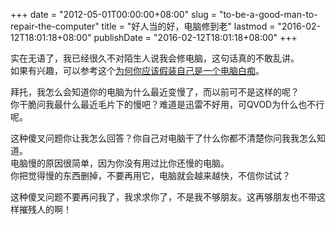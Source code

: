 +++
date = "2012-05-01T00:00:00+08:00"
slug = "to-be-a-good-man-to-repair-the-computer"
title = "好人当的好，电脑修到老"
lastmod = "2016-02-12T18:01:18+08:00"
publishDate = "2016-02-12T18:01:18+08:00"
+++

实在无语了，我已经很久不对陌生人说我会修电脑，这句话真的不敢乱讲。   
如果有兴趣，可以参考这个[为何你应该假装自己是一个电脑白痴](http://www.u148.net/article/26564.html)。

拜托，我怎么会知道你的电脑为什么最近变慢了，而以前可不是这样的呢？  
你干脆问我最什么最近毛片下的慢吧？难道是迅雷不好用，可QVOD为什么也不行呢。

这种傻叉问题你让我怎么回答？你自己对电脑干了什么你都不清楚你问我我怎么知道。  
电脑慢的原因很简单，因为你没有用过比你还慢的电脑。  
你把觉得慢的东西删掉，不要再用它，电脑就会越来越快，不信你试试？

这种傻叉问题不要再问我了，我求求你了，不是我不够朋友。这再够朋友也不带这样摧残人的啊！
